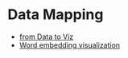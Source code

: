 # Data Mapping

- [from Data to Viz](https://www.data-to-viz.com/)
- [Word embedding visualization](https://towardsdatascience.com/contour-plots-and-word-embedding-visualisation-in-python-9dd2dacff6ac)
